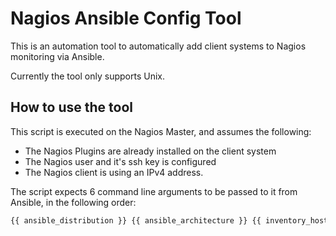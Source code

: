 # Nagios Ansible Config Tool

This is an automation tool to automatically add client systems to Nagios monitoring via Ansible.

Currently the tool only supports Unix. 

## How to use the tool

This script is executed on the Nagios Master, and assumes the following:
  - The Nagios Plugins are already installed on the client system
  - The Nagios user and it's ssh key is configured
  - The Nagios client is using an IPv4 address.

The script expects 6 command line arguments to be passed to it from Ansible, in the following order:

```bash
{{ ansible_distribution }} {{ ansible_architecture }} {{ inventory_hostname }} {{ ansible_host }} {{ provider }} {{ ansible_port }}
```
